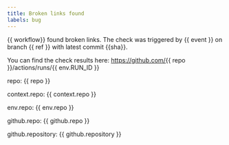 ```yaml
---
title: Broken links found
labels: bug
---
```

{{ workflow}} found broken links. The check was triggered by {{ event }} on branch {{ ref }} with latest commit {{sha}}.

You can find the check results here: https://github.com/{{ repo }}/actions/runs/{{ env.RUN_ID }}

repo: {{ repo }}

context.repo: {{ context.repo }}

env.repo: {{ env.repo }}

github.repo: {{ github.repo }}

github.repository: {{ github.repository }}
